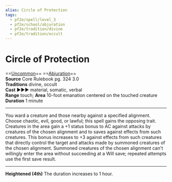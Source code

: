 ```yaml
---
alias: Circle of Protection
tags:
  - pf2e/spell/level_3
  - pf2e/school/abjuration
  - pf2e/tradition/divine
  - pf2e/tradition/occult
---
```


# Circle of Protection

==[Uncommon](Uncommon.md)== ==[Abjuration](Abjuration.md)==  
__Source__ Core Rulebook pg. 324 3.0  
**Traditions** divine, occult  
**Cast** ►►► material, somatic, verbal  
**Range** touch; **Area** 10-foot emanation centered on the touched creature  
**Duration** 1 minute

---

You ward a creature and those nearby against a specified alignment. Choose chaotic, evil, good, or lawful; this spell gains the opposing trait. Creatures in the area gain a +1 status bonus to AC against attacks by creatures of the chosen alignment and to saves against effects from such creatures. This bonus increases to +3 against effects from such creatures that directly control the target and attacks made by summoned creatures of the chosen alignment. Summoned creatures of the chosen alignment can't willingly enter the area without succeeding at a Will save; repeated attempts use the first save result.

<hr>

**Heightened (4th)** The duration increases to 1 hour.
